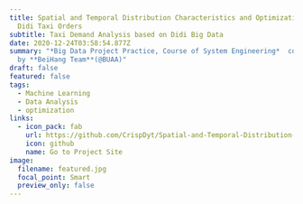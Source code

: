 ```yaml
---
title: Spatial and Temporal Distribution Characteristics and Optimization of
  Didi Taxi Orders
subtitle: Taxi Demand Analysis based on Didi Big Data
date: 2020-12-24T03:58:54.877Z
summary: "*Big Data Project Practice, Course of System Engineering*  cooperated
  by **BeiHang Team**(@BUAA)"
draft: false
featured: false
tags:
  - Machine Learning
  - Data Analysis
  - optimization
links:
  - icon_pack: fab
    url: https://github.com/CrispDyt/Spatial-and-Temporal-Distribution-Characteristics-and-Optimization-of-Didi-Taxi-Orders
    icon: github
    name: Go to Project Site
image:
  filename: featured.jpg
  focal_point: Smart
  preview_only: false
---
```

